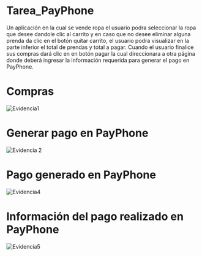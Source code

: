 # Tarea_PayPhone

Un aplicación en la cual se vende ropa el usuario podra seleccionar la ropa que desee dandole clic al carrito y en caso que no desee eliminar alguna prenda da clic en el botón quitar carrito, el usuario podra visualizar en la parte inferior el total de prendas y total a pagar. Cuando el usuario finalice sus compras dará clic en en botón pagar la cual direccionara a otra página donde deberá ingresar la información requerida para generar el pago en PayPhone.

# Compras
![Evidencia1](https://user-images.githubusercontent.com/95297941/153531766-fe0668bf-89f5-4701-99d1-e22e752a2032.jpeg)

# Generar pago en PayPhone
![Evidencia 2](https://user-images.githubusercontent.com/95297941/153531776-0f840c68-1dca-4e95-93d9-012ae1c96b2c.jpeg)

# Pago generado en PayPhone
![Evidencia4](https://user-images.githubusercontent.com/95297941/153531793-a0cdca33-cf8c-4dc1-924f-43200da960ee.jpeg)

# Información del pago realizado en PayPhone
![Evidencia5](https://user-images.githubusercontent.com/95297941/153531799-c071f896-0516-4c50-bd96-124214f0a924.jpeg)
